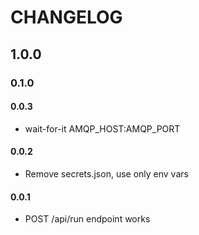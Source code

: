 # CHANGELOG

## 1.0.0

### 0.1.0

#### 0.0.3
 - wait-for-it AMQP_HOST:AMQP_PORT

#### 0.0.2
 - Remove secrets.json, use only env vars

#### 0.0.1
 - POST /api/run endpoint works 